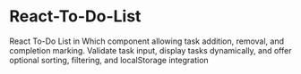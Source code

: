 # React-To-Do-List
React To-Do List in Which component allowing task addition, removal, and completion marking. Validate task input, display tasks dynamically, and offer optional sorting, filtering, and localStorage integration
